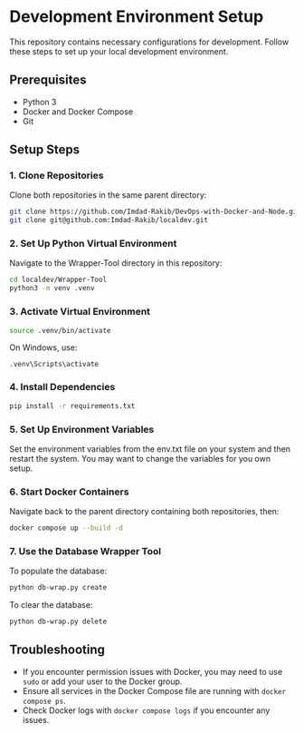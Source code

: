 # Development Environment Setup

This repository contains necessary configurations for development. Follow these steps to set up your local development environment.

## Prerequisites

- Python 3
- Docker and Docker Compose
- Git

## Setup Steps

### 1. Clone Repositories

Clone both repositories in the same parent directory:

```bash
git clone https://github.com/Imdad-Rakib/DevOps-with-Docker-and-Node.git
git clone git@github.com:Imdad-Rakib/localdev.git
```

### 2. Set Up Python Virtual Environment

Navigate to the Wrapper-Tool directory in this repository:

```bash
cd localdev/Wrapper-Tool
python3 -m venv .venv
```

### 3. Activate Virtual Environment

```bash
source .venv/bin/activate
```

On Windows, use:
```
.venv\Scripts\activate
```

### 4. Install Dependencies

```bash
pip install -r requirements.txt
```

### 5. Set Up Environment Variables

Set the environment variables from the env.txt file on your system and then restart the system. You may want to change the variables for you own setup.


### 6. Start Docker Containers

Navigate back to the parent directory containing both repositories, then:

```bash
docker compose up --build -d
```

### 7. Use the Database Wrapper Tool

To populate the database:
```bash
python db-wrap.py create
```

To clear the database:
```bash
python db-wrap.py delete
```

## Troubleshooting

- If you encounter permission issues with Docker, you may need to use `sudo` or add your user to the Docker group.
- Ensure all services in the Docker Compose file are running with `docker compose ps`.
- Check Docker logs with `docker compose logs` if you encounter any issues.

